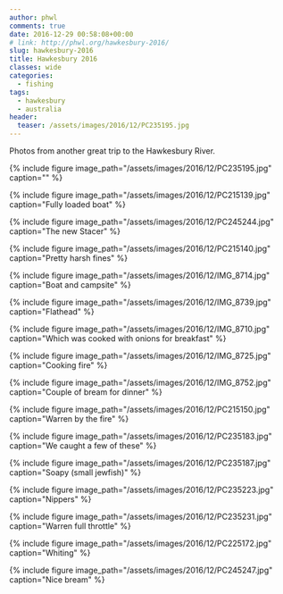 ```yaml
---
author: phwl
comments: true
date: 2016-12-29 00:58:08+00:00
# link: http://phwl.org/hawkesbury-2016/
slug: hawkesbury-2016
title: Hawkesbury 2016
classes: wide
categories:
  - fishing
tags:
  - hawkesbury
  - australia
header:
  teaser: /assets/images/2016/12/PC235195.jpg
---
```


Photos from another great trip to the Hawkesbury River.

{% include figure image_path="/assets/images/2016/12/PC235195.jpg" caption="" %}

<!-- more -->

{% include figure image_path="/assets/images/2016/12/PC215139.jpg" caption="Fully loaded boat" %}

{% include figure image_path="/assets/images/2016/12/PC245244.jpg" caption="The new Stacer" %}

{% include figure image_path="/assets/images/2016/12/PC215140.jpg" caption="Pretty harsh fines" %}

{% include figure image_path="/assets/images/2016/12/IMG_8714.jpg" caption="Boat and campsite" %}

{% include figure image_path="/assets/images/2016/12/IMG_8739.jpg" caption="Flathead" %}

{% include figure image_path="/assets/images/2016/12/IMG_8710.jpg" caption="Which was cooked with onions for breakfast" %}

{% include figure image_path="/assets/images/2016/12/IMG_8725.jpg" caption="Cooking fire" %}

{% include figure image_path="/assets/images/2016/12/IMG_8752.jpg" caption="Couple of bream for dinner" %}

{% include figure image_path="/assets/images/2016/12/PC215150.jpg" caption="Warren by the fire" %}

{% include figure image_path="/assets/images/2016/12/PC235183.jpg" caption="We caught a few of these" %}

{% include figure image_path="/assets/images/2016/12/PC235187.jpg" caption="Soapy (small jewfish)" %}

{% include figure image_path="/assets/images/2016/12/PC235223.jpg" caption="Nippers" %}

{% include figure image_path="/assets/images/2016/12/PC235231.jpg" caption="Warren full throttle" %}

{% include figure image_path="/assets/images/2016/12/PC225172.jpg" caption="Whiting" %}

{% include figure image_path="/assets/images/2016/12/PC245247.jpg" caption="Nice bream" %}
